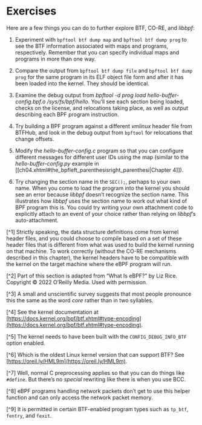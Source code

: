 # Exercises

Here are a few things you can do to further explore BTF, CO-RE, and _libbpf_:

1.  Experiment with `bpftool btf dump map` and `bpftool btf dump prog` to see the BTF information associated with maps and programs, respectively. Remember that you can specify individual maps and programs in more than one way.
    
2.  Compare the output from `bpftool btf dump file` and `bpftool btf dump prog` for the same program in its ELF object file form and after it has been loaded into the kernel. They should be identical.
    
3.  Examine the debug output from _bpftool -d prog load hello-buffer-config.bpf.o /sys/fs/bpf/hello_. You’ll see each section being loaded, checks on the license, and relocations taking place, as well as output describing each BPF program instruction.
    
4.  Try building a BPF program against a different _vmlinux_ header file from BTFHub, and look in the debug output from `bpftool` for relocations that change offsets.
    
5.  Modify the _hello-buffer-config.c_ program so that you can configure different messages for different user IDs using the map (similar to the _hello-buffer-config.py_ example in [[ch04.xhtml#the_bpfleft_parenthesisright_parenthesi|Chapter 4]]).
    
6.  Try changing the section name in the `SEC();`, perhaps to your own name. When you come to load the program into the kernel you should see an error because _libbpf_ doesn’t recognize the section name. This illustrates how _libbpf_ uses the section name to work out what kind of BPF program this is. You could try writing your own attachment code to explicitly attach to an event of your choice rather than relying on _libbpf_’s auto-attachment.
    

[^1] Strictly speaking, the data structure definitions come from kernel header files, and you could choose to compile based on a set of these header files that is different from what was used to build the kernel running on that machine. To work correctly (without the CO-RE mechanisms described in this chapter), the kernel headers have to be compatible with the kernel on the target machine where the eBPF program will run.

[^2] Part of this section is adapted from “What Is eBPF?” by Liz Rice. Copyright © 2022 O’Reilly Media. Used with permission.

[^3] A small and unscientific survey suggests that most people pronounce this the same as the word _core_ rather than in two syllables.

[^4] See the kernel documentation at [https://docs.kernel.org/bpf/btf.xhtml#type-encoding](https://docs.kernel.org/bpf/btf.xhtml#type-encoding).

[^5] The kernel needs to have been built with the `CONFIG_DEBUG_INFO_BTF` option enabled.

[^6] Which is the oldest Linux kernel version that can support BTF? See [https://oreil.ly/HML9m](https://oreil.ly/HML9m).

[^7] Well, normal C preprocessing applies so that you can do things like `#define`. But there’s no _special_ rewriting like there is when you use BCC.

[^8] eBPF programs handling network packets don’t get to use this helper function and can only access the network packet memory.

[^9] It is permitted in certain BTF-enabled program types such as `tp_btf`, `fentry`, and `fexit`.